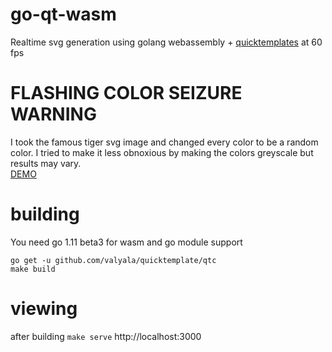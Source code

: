 # go-qt-wasm
Realtime svg generation using golang webassembly + [quicktemplates](https://github.com/valyala/quicktemplate) at 60 fps

# FLASHING COLOR SEIZURE WARNING
I took the famous tiger svg image and changed every color to be a random color.
I tried to make it less obnoxious by making the colors greyscale but results may vary.  
[DEMO](https://relaxed-hypatia-91d67a.netlify.com/)

# building
You need go 1.11 beta3 for wasm and go module support
```
go get -u github.com/valyala/quicktemplate/qtc
make build
```

# viewing
after building `make serve` http://localhost:3000